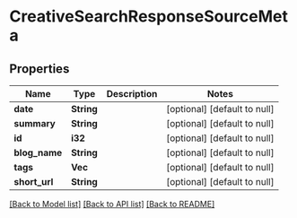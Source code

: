 # CreativeSearchResponseSourceMeta

## Properties
Name | Type | Description | Notes
------------ | ------------- | ------------- | -------------
**date** | **String** |  | [optional] [default to null]
**summary** | **String** |  | [optional] [default to null]
**id** | **i32** |  | [optional] [default to null]
**blog_name** | **String** |  | [optional] [default to null]
**tags** | **Vec<String>** |  | [optional] [default to null]
**short_url** | **String** |  | [optional] [default to null]

[[Back to Model list]](../README.md#documentation-for-models) [[Back to API list]](../README.md#documentation-for-api-endpoints) [[Back to README]](../README.md)


